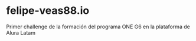 # felipe-veas88.io
Primer challenge de la formación del programa ONE G6 en la plataforma de Alura Latam
